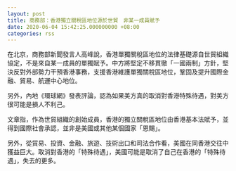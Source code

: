 ```yaml
---
layout: post
title: 商務部：香港獨立關稅區地位源於世貿　非某一成員賦予
date: 2020-06-04 15:42:25.000000000 +08:00
categories: rss
---
```


在北京，商務部新聞發言人高峰說，香港單獨關稅區地位的法律基礎源自世貿組織協定，不是來自某一成員的單獨賦予。中方將堅定不移貫徹「一國兩制」方針，堅決反對外部勢力干預香港事務，支援香港維護單獨關稅區地位，鞏固及提升國際金融、貿易、航運中心地位。

另外，內地《環球網》發表評論，認為如果美方真的取消對香港特殊待遇，對美方很可能是損人不利己。

文章指，作為世貿組織的創始成員，香港的獨立關稅區地位由香港基本法賦予，並得到國際社會承認，並非是美國或其他某個國家「恩賜」。

另外，從貿易、投資、金融、旅遊、技術出口和司法合作看，美國在同香港交往中獲益巨大。取消對香港的「特殊待遇」，美國可能是取消了自己在香港的「特殊待遇」，失去的更多。
